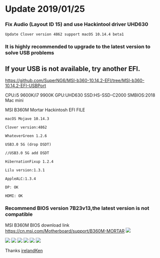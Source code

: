 # Update 2019/01/25



### Fix Audio (Layout ID 15) and use Hackintool driver UHD630
    Update Clover version 4862 support macOS 10.14.4 beta1

### It is highly recommended to upgrade to the latest version to solve USB problems

## If your USB is not available, try another EFI.

https://github.com/SuperNG6/MSI-b360-10.14.2-EFI/tree/MSI-b360-10.14.2-EFI-USBPort




CPU:i5 9600K/i7 9900K
GPU:UHD630
SSD:HS-SSD-C2000
SMBIOS:2018 Mac mini


MSI B360M Mortar Hackintosh EFI FILE

    macOS Mojave 10.14.3

    Clover version:4862

    WhateverGreen 1.2.6

    USB3.0 5G (drop DSDT)

    //USB3.0 5G add DSDT

    HibernationFixup 1.2.4

    Lilu version:1.3.1

    AppleALC:1.3.4

    DP: OK

    HDMI: OK
    
### Recommend BIOS version 7B23v13,the latest version is not compatible
MSI B360M BIOS download link https://cn.msi.com/Motherboard/support/B360M-MORTAR
![](https://ws1.sinaimg.cn/large/006tKfTcgy1g17x4xry0tj30pc075gm2.jpg)

![](https://ws3.sinaimg.cn/large/006tKfTcgy1g17x5ls3paj30ga09tdhs.jpg)
![](https://ws3.sinaimg.cn/large/006tKfTcgy1g17x68tjztj30ik0dudh9.jpg)
![](https://ws4.sinaimg.cn/large/006tKfTcgy1g17x6jwyfcj30ik0dujsm.jpg)
![](https://ws3.sinaimg.cn/large/006tKfTcgy1g17x748ku5j30ga0bi0tm.jpg)
![](https://ws1.sinaimg.cn/large/006tKfTcgy1g17x7ud2cmj30kv0eg0v8.jpg)
![](https://ws1.sinaimg.cn/large/006tKfTcgy1g17x88sq7lj30kv0eg0ve.jpg)


Thanks [irelandKen](https://github.com/irelandKen/MSI-B360M-MORTAR-TITANIUM-EFI)